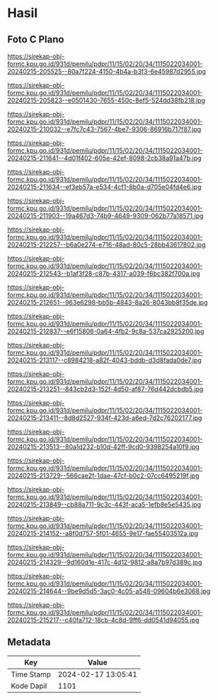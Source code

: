 # Hasil

## Foto C Plano

https://sirekap-obj-formc.kpu.go.id/931d/pemilu/pdpr/11/15/02/20/34/1115022034001-20240215-205525--80a7f224-4150-4b4a-b3f3-6e45987d2955.jpg

https://sirekap-obj-formc.kpu.go.id/931d/pemilu/pdpr/11/15/02/20/34/1115022034001-20240215-205823--e0501430-7655-450c-8ef5-524dd38fb218.jpg

https://sirekap-obj-formc.kpu.go.id/931d/pemilu/pdpr/11/15/02/20/34/1115022034001-20240215-210032--e7fc7c43-7567-4be7-9306-86916b717f87.jpg

https://sirekap-obj-formc.kpu.go.id/931d/pemilu/pdpr/11/15/02/20/34/1115022034001-20240215-211641--4d01f402-605e-42ef-8098-2cb38a91a47b.jpg

https://sirekap-obj-formc.kpu.go.id/931d/pemilu/pdpr/11/15/02/20/34/1115022034001-20240215-211634--ef3eb57a-e534-4cf1-8b0a-d705e04fd4e6.jpg

https://sirekap-obj-formc.kpu.go.id/931d/pemilu/pdpr/11/15/02/20/34/1115022034001-20240215-211903--19a467d3-74b9-4649-9309-062b77a18571.jpg

https://sirekap-obj-formc.kpu.go.id/931d/pemilu/pdpr/11/15/02/20/34/1115022034001-20240215-212257--b6a0e274-e716-48ad-80c5-28bb43617802.jpg

https://sirekap-obj-formc.kpu.go.id/931d/pemilu/pdpr/11/15/02/20/34/1115022034001-20240215-212543--b1af3f28-c87b-4317-a039-f6bc382f700a.jpg

https://sirekap-obj-formc.kpu.go.id/931d/pemilu/pdpr/11/15/02/20/34/1115022034001-20240215-212651--963e6298-bb5b-4843-8a26-8043bb8f35de.jpg

https://sirekap-obj-formc.kpu.go.id/931d/pemilu/pdpr/11/15/02/20/34/1115022034001-20240215-212837--e6f15806-0a64-4fb2-9c8a-537ca2925200.jpg

https://sirekap-obj-formc.kpu.go.id/931d/pemilu/pdpr/11/15/02/20/34/1115022034001-20240215-213117--c8984218-a82f-4043-bddb-d3d8fada0de7.jpg

https://sirekap-obj-formc.kpu.go.id/931d/pemilu/pdpr/11/15/02/20/34/1115022034001-20240215-213251--843cb2d3-152f-4d50-af87-76d442dcbdb5.jpg

https://sirekap-obj-formc.kpu.go.id/931d/pemilu/pdpr/11/15/02/20/34/1115022034001-20240215-213411--8d8d2527-934f-423d-a6ed-7d2c76202177.jpg

https://sirekap-obj-formc.kpu.go.id/931d/pemilu/pdpr/11/15/02/20/34/1115022034001-20240215-213513--80a1d232-b10d-42ff-9cd0-9398254a10f9.jpg

https://sirekap-obj-formc.kpu.go.id/931d/pemilu/pdpr/11/15/02/20/34/1115022034001-20240215-213729--566cae2f-1dae-47cf-b0c2-07cc6495219f.jpg

https://sirekap-obj-formc.kpu.go.id/931d/pemilu/pdpr/11/15/02/20/34/1115022034001-20240215-213849--cb88a711-9c3c-443f-aca5-1efb8e5e5435.jpg

https://sirekap-obj-formc.kpu.go.id/931d/pemilu/pdpr/11/15/02/20/34/1115022034001-20240215-214152--a8f0d757-5f01-4655-9e17-fae55403512a.jpg

https://sirekap-obj-formc.kpu.go.id/931d/pemilu/pdpr/11/15/02/20/34/1115022034001-20240215-214329--9d160d1e-417c-4d12-9812-a8a7b97d389c.jpg

https://sirekap-obj-formc.kpu.go.id/931d/pemilu/pdpr/11/15/02/20/34/1115022034001-20240215-214644--9be9d5d5-3ac0-4c05-a548-09604b6e3068.jpg

https://sirekap-obj-formc.kpu.go.id/931d/pemilu/pdpr/11/15/02/20/34/1115022034001-20240215-215217--c40fa712-18cb-4c8d-9ff6-dd0541d94055.jpg


## Metadata

| Key        | Value               |
| ---------- | ------------------- |
| Time Stamp | 2024-02-17 13:05:41 |
| Kode Dapil | 1101                |



